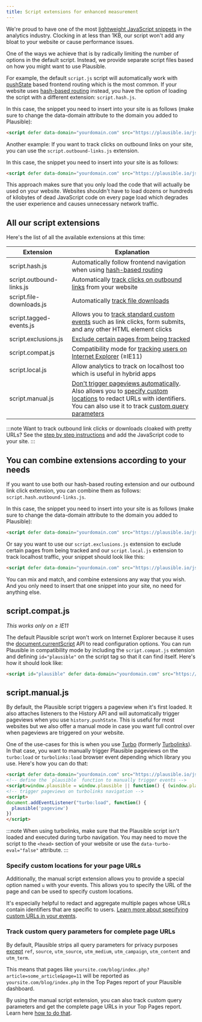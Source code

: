 ```yaml
---
title: Script extensions for enhanced measurement
---
```


We're proud to have one of the most [lightweight JavaScript snippets](https://plausible.io/lightweight-web-analytics) in the analytics industry. Clocking in at less than 1KB, our script won't add any bloat to your website or cause performance issues. 

One of the ways we achieve that is by radically limiting the number of options in the default script. Instead, we provide separate script files based on how you might want to use Plausible.

For example, the default `script.js` script will automatically work with [pushState](https://developer.mozilla.org/en-US/docs/Web/API/History_API) based frontend routing which is the most common. If your website uses [hash-based routing](https://krasimirtsonev.com/blog/article/deep-dive-into-client-side-routing-navigo-pushstate-hash#hash-based-routing) instead, you have the option of loading the script with a different extension: `script.hash.js`. 

In this case, the snippet you need to insert into your site is as follows (make sure to change the data-domain attribute to the domain you added to Plausible):

```html
<script defer data-domain="yourdomain.com" src="https://plausible.io/js/script.hash.js"></script>
```

Another example: If you want to track clicks on outbound links on your site, you can use the `script.outbound-links.js` extension.

In this case, the snippet you need to insert into your site is as follows:

```html
<script defer data-domain="yourdomain.com" src="https://plausible.io/js/script.outbound-links.js"></script>
```

This approach makes sure that you only load the code that will actually be used on your website. Websites shouldn't have to load dozens or hundreds of kilobytes of dead JavaScript code on every page load which degrades the user experience and causes unnecessary network traffic.

## All our script extensions 

Here's the list of all the available extensions at this time:

| Extension                | Explanation                                                                                        |
|--------------------------|----------------------------------------------------------------------------------------------------|
| script.hash.js           | Automatically follow frontend navigation when using [hash-based routing](hash-based-routing.md)    |
| script.outbound-links.js | Automatically [track clicks on outbound links](outbound-link-click-tracking.md) from your website  |
| script.file-downloads.js | Automatically [track file downloads](file-downloads-tracking.md)                                   |
| script.tagged-events.js  | Allows you to [track standard custom events](custom-event-goals.md) such as link clicks, form submits, and any other HTML element clicks            |
| script.exclusions.js     | [Exclude certain pages from being tracked](excluding-pages.md)                                     |
| script.compat.js         | Compatibility mode for [tracking users on Internet Explorer](#scriptcompatjs) (≥IE11)                      |
| script.local.js          | Allow analytics to track on localhost too which is useful in hybrid apps                           |
| script.manual.js         | [Don't trigger pageviews automatically](#scriptmanualjs). Also allows you to [specify custom locations](custom-locations.md) to redact URLs with identifiers. You can also use it to track [custom query parameters](custom-query-params.md)|

:::note
Want to track outbound link clicks or downloads cloaked with pretty URLs? See the [step by step instructions](custom-automatic-link-tracking) and add the JavaScript code to your site.
:::

## You can combine extensions according to your needs

If you want to use both our hash-based routing extension and our outbound link click extension, you can combine them as follows:
`script.hash.outbound-links.js`.

In this case, the snippet you need to insert into your site is as follows (make sure to change the data-domain attribute to the domain you added to Plausible):

```html
<script defer data-domain="yourdomain.com" src="https://plausible.io/js/script.hash.outbound-links.js"></script>
```

Or say you want to use our `script.exclusions.js` extension to exclude certain pages from being tracked and our `script.local.js` extension to track localhost traffic, your snippet should look like this:

```html
<script defer data-domain="yourdomain.com" src="https://plausible.io/js/script.exclusions.local.js"></script>
```

You can mix and match, and combine extensions any way that you wish. And you only need to insert that one snippet into your site, no need for anything else.

## script.compat.js

_This works only on ≥ IE11_

The default Plausible script won't work on Internet Explorer because it uses the [document.currentScript](https://caniuse.com/document-currentscript) API to read configuration options. You can run Plausible in compatibility mode by including the `script.compat.js` extension and defining `id="plausible"` on the script tag so that it can find itself. Here's how it should look like:

```html
<script id="plausible" defer data-domain="yourdomain.com" src="https://plausible.io/js/script.compat.js"></script>
```

## script.manual.js

By default, the Plausible script triggers a pageview when it's first loaded. It also attaches listeners to the History API and will automatically trigger pageviews when you use `history.pushState`. This is useful for most websites but we also offer a manual mode in case you want full control over when pageviews are triggered on your website.

One of the use-cases for this is when you use [Turbo](https://turbo.hotwired.dev/) (formerly [Turbolinks](https://github.com/turbolinks/turbolinks)). In that case, you want to manually trigger Plausible pageviews on the `turbo:load` or `turbolinks:load` browser event depending which library you use. Here's how you can do that:

```html
<script defer data-domain="yourdomain.com" src="https://plausible.io/js/script.manual.js"></script>
<!-- define the `plausible` function to manually trigger events -->
<script>window.plausible = window.plausible || function() { (window.plausible.q = window.plausible.q || []).push(arguments) }</script>
<!-- trigger pageviews on turbolinks navigation -->
<script>
document.addEventListener("turbo:load", function() {
  plausible('pageview')
})
</script>
```

:::note
When using turbolinks, make sure that the Plausible script isn't loaded and executed during turbo navigation. You may need to move the script to the `<head>` section of your website or use the `data-turbo-eval="false"` attribute.
:::

### Specify custom locations for your page URLs

Additionally, the manual script extension allows you to provide a special option named `u` with your events. This allows you to specify the URL of the page and can be used to specify custom locations. 

It's especially helpful to redact and aggregate multiple pages whose URLs contain identifiers that are specific to users. [Learn more about specifying custom URLs in your events](custom-locations.md).

### Track custom query parameters for complete page URLs

By default, Plausible strips all query parameters for privacy purposes [except](manual-link-tagging.md) `ref`, `source`, `utm_source`, `utm_medium`, `utm_campaign`, `utm_content` and `utm_term`. 

This means that pages like `yoursite.com/blog/index.php?article=some_article&page=11` will be reported as `yoursite.com/blog/index.php` in the Top Pages report of your Plausible dashboard.

By using the manual script extension, you can also track custom query parameters and get the complete page URLs in your Top Pages report. Learn here [how to do that](custom-query-params.md).
